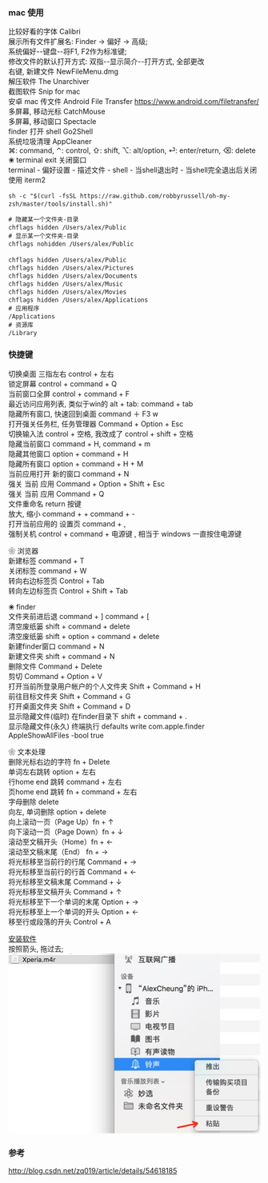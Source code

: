 ### mac 使用  
比较好看的字体  Calibri  
展示所有文件扩展名:  Finder -> 偏好 -> 高级;  
系统偏好--键盘--将F1, F2作为标准键;   
修改文件的默认打开方式:   双指--显示简介--打开方式, 全部更改    
右键, 新建文件  NewFileMenu.dmg  
解压软件 The Unarchiver  
截图软件 Snip for mac  
安卓 mac 传文件  Android File Transfer  https://www.android.com/filetransfer/    
多屏幕, 移动光标  CatchMouse  
多屏幕, 移动窗口  Spectacle  
finder 打开 shell  Go2Shell  
系统垃圾清理  AppCleaner  
⌘: command, ⌃: control, ⇧: shift, ⌥: alt/option, ⏎: enter/return, ⌫: delete   
❀ terminal exit 关闭窗口  
terminal - 偏好设置 - 描述文件 - shell - 当shell退出时 - 当shell完全退出后关闭   
使用 iterm2  
```
sh -c "$(curl -fsSL https://raw.github.com/robbyrussell/oh-my-zsh/master/tools/install.sh)"  
```
```
# 隐藏某一个文件夹-目录  
chflags hidden /Users/alex/Public  
# 显示某一个文件夹-目录  
chflags nohidden /Users/alex/Public  

chflags hidden /Users/alex/Public
chflags hidden /Users/alex/Pictures
chflags hidden /Users/alex/Documents
chflags hidden /Users/alex/Music
chflags hidden /Users/alex/Movies
chflags hidden /Users/alex/Applications
# 应用程序  
/Applications  
# 资源库  
/Library  
```

### 快捷键  
切换桌面  三指左右  control + 左右  
锁定屏幕  control + command + Q  
当前窗口全屏  control + command + F  
最近访问应用列表, 类似于win的 alt + tab:  command + tab  
隐藏所有窗口, 快速回到桌面  command ＋ F3  w  
打开强关任务栏, 任务管理器   Command + Option + Esc  
切换输入法  control + 空格, 我改成了 control + shift + 空格  
隐藏当前窗口  command + H, command + m  
隐藏其他窗口  option + command + H  
隐藏所有窗口  option + command + H  + M  
当前应用打开 新的窗口 command + N  
强关 当前 应用  Command + Option + Shift + Esc  
强关 当前 应用  Command + Q  
文件重命名 return 按键  
放大, 缩小 command + +  command + -    
打开当前应用的 设置页  command + ,  
强制关机  control + command + 电源键  ,  相当于 windows 一直按住电源键    

❀ 浏览器  
新建标签  command + T  
关闭标签  command + W  
转向右边标签页  Control + Tab  
转向左边标签页  Control + Shift + Tab   

❀ finder  
文件夹前进后退  command + ]  command + [  
清空废纸篓  shift + command + delete  
清空废纸篓  shift + option + command + delete  
新建finder窗口  command + N  
新建文件夹  shift + command + N  
删除文件  Command + Delete  
剪切  Command + Option + V  
打开当前所登录用户帐户的个人文件夹  Shift + Command + H    
前往目标文件夹  Shift + Command + G   
打开桌面文件夹  Shift + Command + D    
显示隐藏文件(临时)  在finder目录下 shift + command + .  
显示隐藏文件(永久)  终端执行  defaults write com.apple.finder AppleShowAllFiles -bool true  

❀ 文本处理  
删除光标右边的字符  fn + Delete  
单词左右跳转 option + 左右  
行home end 跳转  command + 左右  
页home end 跳转  fn + command + 左右  
字母删除 delete  
向左, 单词删除  option + delete  
向上滚动一页（Page Up）fn + ↑  
向下滚动一页（Page Down）fn + ↓  
滚动至文稿开头（Home）fn + ←  
滚动至文稿末尾（End） fn + →  
将光标移至当前行的行尾 Command + →  
将光标移至当前行的行首 Command + ←  
将光标移至文稿末尾 Command + ↓   
将光标移至文稿开头 Command + ↑  
将光标移至下一个单词的末尾 Option + →  
将光标移至上一个单词的开头 Option + ←  
移至行或段落的开头 Control + A  


[安装软件](ImageFiles/shortcut_001.png)  
按照箭头, 拖过去;  
![苹果手机换铃声](ImageFiles/iphone_001.jpg)  



### 参考    
http://blog.csdn.net/zq019/article/details/54618185  